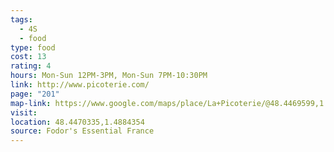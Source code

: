 ```yaml
---
tags:
  - 4S
  - food
type: food
cost: 13
rating: 4
hours: Mon-Sun 12PM-3PM, Mon-Sun 7PM-10:30PM
link: http://www.picoterie.com/
page: "201"
map-link: https://www.google.com/maps/place/La+Picoterie/@48.4469599,1.4857997,17z/data=!3m1!4b1!4m6!3m5!1s0x47e40c4863f1ca5f:0xaad7fd669c605584!8m2!3d48.4469564!4d1.4883746!16s%2Fg%2F1tcydrsx?entry=ttu&g_ep=EgoyMDI0MDgyOC4wIKXMDSoASAFQAw%3D%3D
visit: 
location: 48.4470335,1.4884354
source: Fodor's Essential France
---
```

